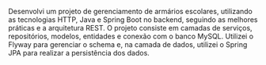 
Desenvolvi um projeto de gerenciamento de armários escolares, utilizando as tecnologias HTTP, Java e Spring Boot no backend, seguindo as melhores práticas e a arquitetura REST. O projeto consiste em camadas de serviços, repositórios, modelos, entidades e conexão com o banco MySQL. Utilizei o Flyway para gerenciar o schema e, na camada de dados, utilizei o Spring JPA para realizar a persistência dos dados.
